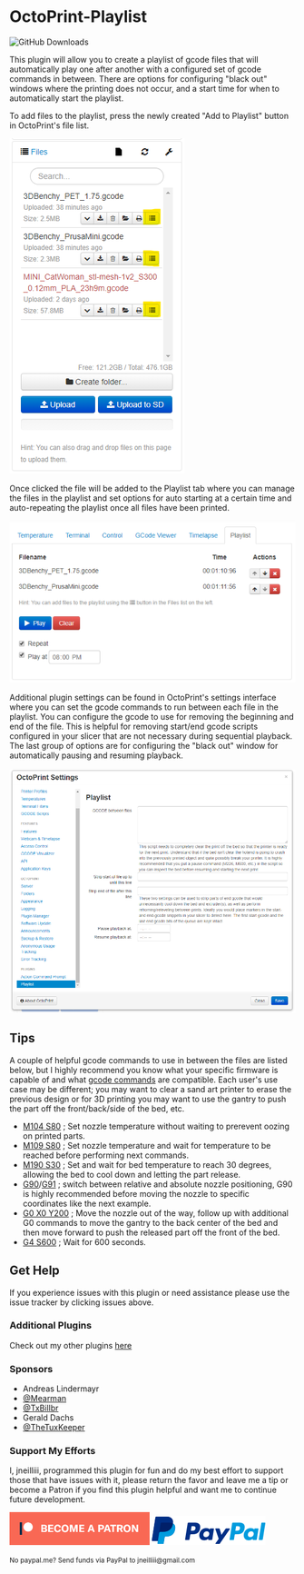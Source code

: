# OctoPrint-Playlist

![GitHub Downloads](https://badgen.net/github/assets-dl/jneilliii/OctoPrint-Playlist/)

This plugin will allow you to create a playlist of gcode files that will automatically play one after another with a configured set of gcode commands in between. There are options for configuring "black out" windows where the printing does not occur, and a start time for when to automatically start the playlist.

To add files to the playlist, press the newly created "Add to Playlist" button in OctoPrint's file list.

![button](screenshot_button.png)

Once clicked the file will be added to the Playlist tab where you can manage the files in the playlist and set options for auto starting at a certain time and auto-repeating the playlist once all files have been printed.

![tab](screenshot_tab.png)

Additional plugin settings can be found in OctoPrint's settings interface where you can set the gcode commands to run between each file in the playlist. You can configure the gcode to use for removing the beginning and end of the file. This is helpful for removing start/end gcode scripts configured in your slicer that are not necessary during sequential playback. The last group of options are for configuring the "black out" window for automatically pausing and resuming playback. 

![setting](screenshot_settings.png)

## Tips

A couple of helpful gcode commands to use in between the files are listed below, but I highly recommend you know what your specific firmware is capable of and what [gcode commands](https://reprap.org/wiki/G-cod) are compatible. Each user's use case may be different; you may want to clear a sand art printer to erase the previous design or for 3D printing you may want to use the gantry to push the part off the front/back/side of the bed, etc.

* [M104 S80](https://reprap.org/wiki/G-code#M104:_Set_Extruder_Temperature) ; Set nozzle temperature without waiting to prerevent oozing on printed parts.
* [M109 S80](https://reprap.org/wiki/G-code#M109:_Set_Extruder_Temperature_and_Wait) ; Set nozzle temperature and wait for temperature to be reached before performing next commands.
* [M190 S30](https://reprap.org/wiki/G-code#M190:_Wait_for_bed_temperature_to_reach_target_temp) ; Set and wait for bed temperature to reach 30 degrees, allowing the bed to cool down and letting the part release.
* [G90](https://reprap.org/wiki/G-code#G90:_Set_to_Absolute_Positioning)/[G91](https://reprap.org/wiki/G-code#G91:_Set_to_Relative_Positioning) ; switch between relative and absolute nozzle positioning, G90 is highly recommended before moving the nozzle to specific coordinates like the next example.
* [G0 X0 Y200](https://reprap.org/wiki/G-code#G0_.26_G1:_Move) ; Move the nozzle out of the way, follow up with additional G0 commands to move the gantry to the back center of the bed and then move forward to push the released part off the front of the bed.
* [G4 S600](https://reprap.org/wiki/G-code#G4:_Dwell) ; Wait for 600 seconds.

## Get Help

If you experience issues with this plugin or need assistance please use the issue tracker by clicking issues above.

### Additional Plugins

Check out my other plugins [here](https://plugins.octoprint.org/by_author/#jneilliii)

### Sponsors
- Andreas Lindermayr
- [@Mearman](https://github.com/Mearman)
- [@TxBillbr](https://github.com/TxBillbr)
- Gerald Dachs
- [@TheTuxKeeper](https://github.com/thetuxkeeper)

### Support My Efforts
I, jneilliii, programmed this plugin for fun and do my best effort to support those that have issues with it, please return the favor and leave me a tip or become a Patron if you find this plugin helpful and want me to continue future development.

[![Patreon](patreon-with-text-new.png)](https://www.patreon.com/jneilliii) [![paypal](paypal-with-text.png)](https://paypal.me/jneilliii)

<small>No paypal.me? Send funds via PayPal to jneilliii&#64;gmail&#46;com</small>
